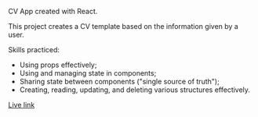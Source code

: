 CV App created with React.

This project creates a CV template based on the information given by a user.

Skills practiced:

- Using props effectively;
- Using and managing state in components;
- Sharing state between components ("single source of truth");
- Creating, reading, updating, and deleting various structures effectively.

[Live link](https://cv-appp.netlify.app/)
